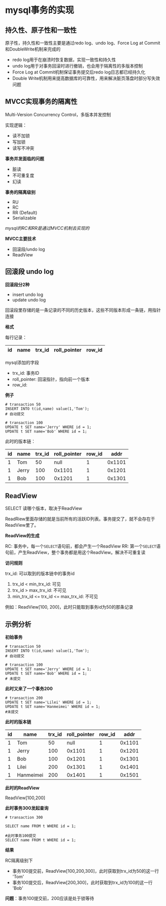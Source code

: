 # mysql事务的实现

## 持久性、原子性和一致性

原子性，持久性和一致性主要是通过redo log、undo log、Force Log at Commit和DoubleWrite机制来完成的

- redo log用于在崩溃时恢复数据，实现一致性和持久性
- undo log用于对事务回滚时进行撤销，也会用于隔离性的多版本控制
- Force Log at Commit机制保证事务提交后redo log日志都已经持久化
- Double Write机制用来提高数据库的可靠性，用来解决脏页落盘时部分写失效问题

## MVCC实现事务的隔离性

Multi-Version Concurrency Control，多版本并发控制

实现逻辑：
- 读不加锁
- 写加锁
- 读写不冲突

**事务并发面临的问题**

- 脏读
- 不可重复度
- 幻读

**事务的隔离级别**

- RU
- RC
- RR (Default)
- Serializable

*mysql的RC和RR是通过MVCC机制去实现的*

**MVCC主要技术**

- 回滚段/undo log
- ReadView

## 回滚段 undo log


**回滚段分2种**

- insert undo log
- update undo log

回滚段里存储的是一条记录的不同的历史版本，这些不同版本形成一条链，用指针连接

**格式**

每行记录：

| id  | name | trx_id | roll_pointer | row_id |
| --- | ---- | ------ | ------------ | ------ |

mysql添加的字段

- trx_id: 事务ID
- roll_pointer: 回滚指针，指向前一个版本
- row_id:

**例子**

```
# transaction 50
INSERT INTO t(id,name) value(1,'Tom');
# 自动提交

# transaction 100
UPDATE t SET name='Jerry' WHERE id = 1;
UPDATE t SET name='Bob' WHERE id = 1;
```

此时的版本链：

| id  | name  | trx_id | roll_pointer | row_id | addr   |
| --- | ----- | ------ | ------------ | ------ | ------ |
| 1   | Tom   | 50     | null         | 1      | 0x1101 |
| 1   | Jerry | 100    | 0x1101       | 1      | 0x1201 |
| 1   | Bob   | 100    | 0x1201       | 1      | 0x1301 |


## ReadView

SELECT 读哪个版本，取决于ReadView

ReadRiew里面存储的就是当前所有的活跃ID列表。事务提交了，就不会存在于ReadView里了。





**ReadView的生成**

RC: 事务中，每一个`SELECT`语句前，都会产生一个ReadView
RR: 第一个`SELECT`语句前，产生ReadView，整个事务都是用这个ReadView。解决不可重复读

**访问规则**

trx_id: 可以取到的版本链中的事务id

1. trx_id < min_trx_id: 可见
2. trx_id > max_trx_id: 不可见
3. min_trx_id <= trx_id <= max_trx_id: 不可见

例如：ReadView[100, 200]，此时只能取到事务id为50的那条记录

## 示例分析

**初始事务**

```
# transaction 50
INSERT INTO t(id,name) value(1,'Tom');
# 自动提交

# transaction 100
UPDATE t SET name='Jerry' WHERE id = 1;
UPDATE t SET name='Bob' WHERE id = 1;
# 未提交
```

**此时又来了一个事务200**

```
# transaction 200
UPDATE t SET name='Lilei' WHERE id = 1;
UPDATE t SET name='Hanmeimei' WHERE id = 1;
#未提交
```

**此时的版本链**

| id  | name      | trx_id | roll_pointer | row_id | addr   |
| --- | --------- | ------ | ------------ | ------ | ------ |
| 1   | Tom       | 50     | null         | 1      | 0x1101 |
| 1   | Jerry     | 100    | 0x1101       | 1      | 0x1201 |
| 1   | Bob       | 100    | 0x1201       | 1      | 0x1301 |
| 1   | Lilei     | 200    | 0x1301       | 1      | 0x1401 |
| 1   | Hanmeimei | 200    | 0x1401       | 1      | 0x1501 |

**此时的ReadView**

ReadView[100,200]


**此时事务300发起查询**

```
# transaction 300

SELECT name FROM t WHERE id = 1;

#此时事务100提交
SELECT name FROM t WHERE id = 1;
```

**结果**

RC隔离级别下
  - 事务100提交前，ReadView[100,200,300]，此时获取到trx_id为50的这一行 'Tom'
  - 事务100提交后，ReadView[200,300]，此时获取到trx_id为100的这一行 'Bob'


**问题**：事务100提交前，200应该是处于锁等待
